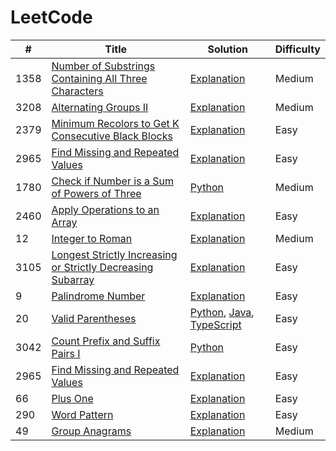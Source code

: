 # LeetCode

| # | Title | Solution | Difficulty |
|---|-------|----------|------------|
| 1358 | [Number of Substrings Containing All Three Characters](https://leetcode.com/problems/number-of-substrings-containing-all-three-characters/) | [Explanation](./NumberOfSubstrings/README.md) | Medium |
| 3208 | [Alternating Groups II](https://leetcode.com/problems/alternating-groups-ii/) | [Explanation](./NumberOfAlternatingGroups/README.md) | Medium |
| 2379 | [Minimum Recolors to Get K Consecutive Black Blocks](https://leetcode.com/problems/minimum-recolors-to-get-k-consecutive-black-blocks/) | [Explanation](./MinimumRecolors/README.md) | Easy |
| 2965 | [Find Missing and Repeated Values](https://leetcode.com/problems/find-missing-and-repeated-values/) | [Explanation](./FindMissingAndRepeatedValues/README.md) | Easy |
| 1780 | [Check if Number is a Sum of Powers of Three](https://leetcode.com/problems/check-if-number-is-a-sum-of-powers-of-three/) | [Python](./CheckPowersOfThree/checkPowersOfThree.py) | Medium |
| 2460 | [Apply Operations to an Array](https://leetcode.com/problems/apply-operations-to-an-array/description/) | [Explanation](./ApplyOperations/README.md) | Easy |
| 12 | [Integer to Roman](https://leetcode.com/problems/integer-to-roman/) | [Explanation](./IntegerToRoman/README.md) | Medium |
| 3105 | [Longest Strictly Increasing or Strictly Decreasing Subarray](https://leetcode.com/problems/longest-strictly-increasing-or-strictly-decreasing-subarray/) | [Explanation](./LongestMonotonicSubarray/README.md) | Easy |
| 9 | [Palindrome Number](https://leetcode.com/problems/palindrome-number/) | [Explanation](./PalindromeNumber/README.md) | Easy |
| 20 | [Valid Parentheses](https://leetcode.com/problems/valid-parentheses/) | [Python](./ValidParentheses/validParentheses.py), [Java](./ValidParentheses/Solution.java), [TypeScript](./ValidParentheses/isValid.ts) | Easy |
| 3042 | [Count Prefix and Suffix Pairs I](https://leetcode.com/problems/count-prefix-and-suffix-pairs-i/description/) | [Python](./CountPrefixSuffixPairs/countPrefixSuffixPairs.py) | Easy |
| 2965 | [Find Missing and Repeated Values](https://leetcode.com/problems/find-missing-and-repeated-values/) | [Explanation](./FindMissingAndRepeatedValues/README.md) | Easy |
| 66 | [Plus One](https://leetcode.com/problems/plus-one/) | [Explanation](./PlusOne/README.md) | Easy |
| 290 | [Word Pattern](https://leetcode.com/problems/word-pattern/) | [Explanation](./WordPattern/README.md) | Easy |
| 49 | [Group Anagrams](https://leetcode.com/problems/group-anagrams/) | [Explanation](./GroupAnagrams/README.md) | Medium |


